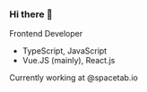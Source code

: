 ### Hi there 👋

Frontend Developer
- TypeScript, JavaScript
- Vue.JS (mainly), React.js

Currently working at @spacetab.io
